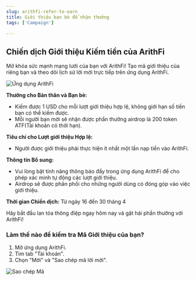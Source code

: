 ```yaml
---
slug: arithfi-refer-to-earn
title: Giới thiệu bạn bè để nhận thưởng 
tags: ['Campaign']

---
```


## Chiến dịch Giới thiệu Kiếm tiền của ArithFi

Mở khóa sức mạnh mạng lưới của bạn với ArithFi! Tạo mã giới thiệu của riêng bạn và theo dõi lịch sử lời mời trực tiếp trên ứng dụng ArithFi.

![Ứng dụng ArithFi](https://nftstorage.link/ipfs/bafybeifo53vsbpb7sy73sa3n7mh62kupmqn2ypkpgskub734s3wr6hln4i)

**Thưởng cho Bản thân và Bạn bè:**
- Kiếm được 1 USD cho mỗi lượt giới thiệu hợp lệ, không giới hạn số tiền bạn có thể kiếm được.
- Mỗi người bạn mời sẽ nhận được phần thưởng airdrop là 200 token ATF(Tài khoản có thời hạn).

**Tiêu chí cho Lượt giới thiệu Hợp lệ:**
- Người được giới thiệu phải thực hiện ít nhất một lần nạp tiền vào ArithFi.

**Thông tin Bổ sung:**
- Vui lòng bật tính năng thông báo đẩy trong ứng dụng ArithFi để cho phép xác minh tự động các lượt giới thiệu.
- Airdrop sẽ được phân phối cho những người dùng có đóng góp vào việc giới thiệu.

**Thời gian Chiến dịch:** Từ ngày 16 đến 30 tháng 4

Hãy bắt đầu lan tỏa thông điệp ngay hôm nay và gặt hái phần thưởng với ArithFi!

### Làm thế nào để kiểm tra Mã Giới thiệu của bạn?

1. Mở ứng dụng ArithFi.
2. Tìm tab "Tài khoản".
3. Chọn "Mời" và "Sao chép mã lời mời".

![Sao chép Mã](https://nftstorage.link/ipfs/bafkreid6kfsv2mnoe7ph66wgmk57fsyteoetnedf6yslttsxag7lo6hxau)
